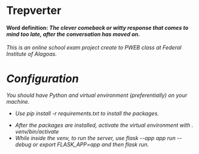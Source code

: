 # Trepverter</h1>
#### Word definition: <em>The clever comeback or witty response that comes to mind too late, after the conversation has moved on.<em>
This is an online school exam project create to PWEB class at Federal Institute of Alagoas.

# Configuration</h1>
You should have Python and virtual environment (preferentially) on your machine.
* Use <em>pip install -r requirements.txt</em> to install the packages.</p>
* After the packages are installed, activate the virtual environment with <em>. venv/bin/activate<em/>
* While inside the venv, to run the server, use <em>flask --app app run --debug</em> or <em>export FLASK_APP=app</em> and then <em>flask run</em>.
